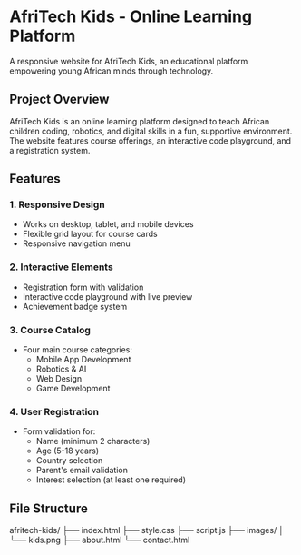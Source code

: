 # AfriTech Kids - Online Learning Platform

A responsive website for AfriTech Kids, an educational platform empowering young African minds through technology.

## Project Overview

AfriTech Kids is an online learning platform designed to teach African children coding, robotics, and digital skills in a fun, supportive environment. The website features course offerings, an interactive code playground, and a registration system.

## Features

### 1. Responsive Design
- Works on desktop, tablet, and mobile devices
- Flexible grid layout for course cards
- Responsive navigation menu

### 2. Interactive Elements
- Registration form with validation
- Interactive code playground with live preview
- Achievement badge system

### 3. Course Catalog
- Four main course categories:
  - Mobile App Development
  - Robotics & AI
  - Web Design
  - Game Development

### 4. User Registration
- Form validation for:
  - Name (minimum 2 characters)
  - Age (5-18 years)
  - Country selection
  - Parent's email validation
  - Interest selection (at least one required)

## File Structure
afritech-kids/
├── index.html
├── style.css
├── script.js
├── images/
│ └── kids.png
├── about.html
└── contact.html